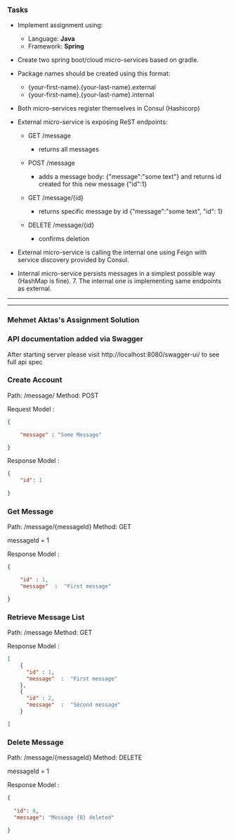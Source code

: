 ### Tasks

- Implement assignment using:
  - Language: **Java**
  - Framework: **Spring**
- Create two spring boot/cloud micro-services based on gradle.
- Package names should be created using this format:
     - {your-first-name}.{your-last-name}.external
     - {your-first-name}.{your-last-name}.internal  
- Both micro-services register themselves in Consul (Hashicorp)
- External micro-service is exposing ReST endpoints:

    - GET /message  
        - returns all messages 
      
     - POST /message
        - adds a message body: {"message":"some text"} and returns id created for this new message {"id":1} 

     - GET /message/{id}
        - returns specific message by id {"message":"some text", "id": 1}

     - DELETE /message/{id} 
       - confirms deletion  

- External micro-service is calling the internal one using Feign with service discovery
   provided by Consul.
- Internal micro-service persists messages in a simplest possible way (HashMap is fine). 7. The internal one is implementing same endpoints as external.


**********************************************************************************
**********************************************************************************

### Mehmet Aktas's Assignment Solution

### API documentation added via Swagger

After starting server please visit http://localhost:8080/swagger-ui/ to see full api spec

### Create Account

Path: /message/
Method: POST

Request Model :

```json
{

	"message" : "Some Message"

}
```

Response Model :

```json
{
    "id": 1
    
}
```


### Get Message

Path: /message/{messageId}
Method: GET

messageId = 1

Response Model :

```json
{

	"id" : 1,
	"message"  :  "First message"

}

```

### Retrieve Message List

Path: /message
Method: GET


Response Model :

```json
[
    {
      "id" : 1,
      "message"  :  "First message"
    },
    {
      "id" : 2,
      "message"  :  "Second message"
    }

]
```

### Delete Message

Path: /message/{messageId}
Method: DELETE

messageId = 1

Response Model :

```json
{
  
  "id": 0,
  "message": "Message {0} deleted"
  
}

```



